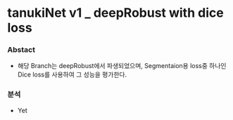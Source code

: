 # tanukiNet v1 _ deepRobust with dice loss

### Abstact
- 해당 Branch는 deepRobust에서 파생되었으며, Segmentaion용 loss중 하나인 Dice loss를 사용하여 그 성능을 평가한다.

### 분석
- Yet